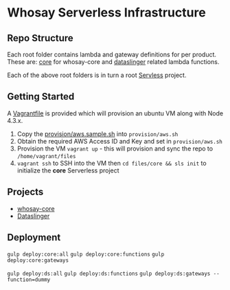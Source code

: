 # Whosay Serverless Infrastructure

## Repo Structure

Each root folder contains lambda and gateway definitions for per product.
These are: [core](./core) for whosay-core and [dataslinger](./datasligner) related lambda functions.

Each of the above root folders is in turn a root [Servless](https://github.com/serverless/serverless) project.

## Getting Started

A [Vagrantfile](./Vagrantfile) is provided which will provision an ubuntu VM along with Node 4.3.x.

1. Copy the [provision/aws.sample.sh](./provision/aws.sample.sh) into `provision/aws.sh`
2. Obtain the required AWS Access ID and Key and set in `provision/aws.sh`
3. Provision the VM `vagrant up` - this will provision and sync the repo to `/home/vagrant/files`
4. `vagrant ssh` to SSH into the VM then `cd files/core && sls init` to initialize the **core** Serverless project

## Projects

* [whosay-core](./core)
* [Dataslinger](./dataslinger)

## Deployment

`gulp deploy:core:all`
`gulp deploy:core:functions`
`gulp deploy:core:gateways`

`gulp deploy:ds:all`
`gulp deploy:ds:functions`
`gulp deploy:ds:gateways --function=dummy`

